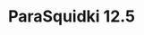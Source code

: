 ---
slug: parasquidki-125
title: ParaSquidki 12.5
description: "ParaSquidki 12.5 is an exciting online game. Play for free directly in your browser!"
icon: /images/new_mods/ParaSquidki 12.5.png
url: https://wowtbc.net/sprunkin/parasprunki-12-5/index.html
previewImage: /images/new_mods/ParaSquidki 12.5.png
type: new mods

# SEO配置
seo:
  title: "ParaSquidki 12.5 - Play Free Online Game | Fun Browser Games"
  description: "ParaSquidki 12.5 - Play this fun online game for free in your browser. No download required!"
  ogImage: "/images/new_mods/ParaSquidki 12.5.png"
  keywords: "parasquidki-125, online game, browser game, free game, new mods game, play online"

videoUrls:
  - https://www.youtube.com/embed/example1
  - https://www.youtube.com/embed/example2

whyPlay:
  title: "Why Play ParaSquidki 12.5?"
  items:
    - "Immersive Gameplay: ParaSquidki 12.5 offers an engaging and immersive gaming experience that will keep you entertained for hours"
    - "Challenging Levels: Test your skills with increasingly difficult challenges and obstacles"
    - "Beautiful Graphics: Enjoy stunning visuals and smooth animations that bring the game world to life"
    - "Regular Updates: New content and features are added regularly to keep the game fresh and exciting"
    - "Free to Play: Experience all the fun without spending a penny"
    - "Community Features: Connect with other players, share strategies, and compete for high scores"
    - "Cross-Platform: Play on any device with a web browser, no downloads required"

features:
  title: "Key Features of ParaSquidki 12.5"
  image: "/images/new_mods/ParaSquidki 12.5.png"
  items:
    - "Intuitive Controls: Easy to learn controls make ParaSquidki 12.5 accessible for players of all skill levels"
    - "Multiple Game Modes: Enjoy various gameplay options that provide different challenges and experiences"
    - "Character Customization: Personalize your gaming experience with unique characters and items"
    - "Achievement System: Complete special tasks to earn rewards and recognition"
    - "Leaderboards: Compete with players worldwide and see who can achieve the highest scores"

characteristics:
  title: "Game Characteristics"
  image: "/images/new_mods/ParaSquidki 12.5.png"
  items:
    - "Genre: New mods game with elements of strategy and skill"
    - "Difficulty: Suitable for both casual gamers and those seeking a challenge"
    - "Play Time: Quick sessions or extended gameplay, depending on your preference"
    - "Art Style: Vibrant and engaging visuals that enhance the gaming experience"
    - "Sound Design: Immersive audio that complements the gameplay perfectly"

info: "ParaSquidki 12.5 is an exciting online game that offers players a unique and engaging gaming experience. With its intuitive controls, stunning visuals, and challenging gameplay, ParaSquidki 12.5 provides hours of entertainment for players of all ages and skill levels. Whether you're looking for a quick gaming session during a break or an extended play session, ParaSquidki 12.5 delivers an immersive experience that will keep you coming back for more. The game features multiple levels of increasing difficulty, ensuring that players are constantly challenged as they progress. With regular updates adding new content and features, ParaSquidki 12.5 remains fresh and exciting, providing endless entertainment options for its growing community of players."

howToPlayIntro: "Welcome to ParaSquidki 12.5! This guide will walk you through the basics and help you master the game. Whether you're a beginner or looking to improve your skills, these tips and instructions will enhance your gaming experience."

howToPlaySteps:
  - title: "Getting Started"
    description: "Begin your ParaSquidki 12.5 adventure by familiarizing yourself with the controls. Use your keyboard or mouse to navigate through the game interface. The tutorial will guide you through the basic mechanics and help you understand the objectives."
  - title: "Understanding the Objectives"
    description: "In ParaSquidki 12.5, your main goal is to progress through levels by completing specific objectives. Each level presents unique challenges that require different strategies and approaches."
  - title: "Mastering the Controls"
    description: "Practice using the controls to improve your precision and reaction time. ParaSquidki 12.5 requires quick reflexes and strategic thinking to overcome obstacles and defeat opponents."
  - title: "Utilizing Power-ups"
    description: "Collect power-ups throughout the game to enhance your abilities and overcome difficult challenges. Each power-up offers unique advantages that can be crucial for success."
  - title: "Developing Strategies"
    description: "As you progress in ParaSquidki 12.5, develop effective strategies for different scenarios. Analyze patterns, anticipate challenges, and adapt your approach to maximize your performance."

faq:
  title: "Frequently Asked Questions about ParaSquidki 12.5"
  items:
    - question: "Is ParaSquidki 12.5 free to play?"
      answer: "Yes, ParaSquidki 12.5 is completely free to play directly in your web browser. No downloads or purchases are required to enjoy the full game experience."
    - question: "Can I play ParaSquidki 12.5 on mobile devices?"
      answer: "Yes, ParaSquidki 12.5 is optimized for both desktop and mobile play. You can enjoy the game on any device with a web browser and internet connection."
    - question: "Are there any in-game purchases?"
      answer: "While ParaSquidki 12.5 is free to play, there may be optional in-game purchases available for cosmetic items or additional features that don't affect core gameplay."
    - question: "How often is ParaSquidki 12.5 updated?"
      answer: "The developers regularly update ParaSquidki 12.5 with new content, features, and improvements based on player feedback and game performance."
    - question: "Can I play ParaSquidki 12.5 offline?"
      answer: "Currently, ParaSquidki 12.5 requires an internet connection to play as it's a browser-based online game."
    - question: "Is ParaSquidki 12.5 suitable for children?"
      answer: "Yes, ParaSquidki 12.5 is designed to be family-friendly and suitable for players of all ages."
    - question: "How do I report bugs or issues?"
      answer: "If you encounter any problems while playing ParaSquidki 12.5, you can report them through the game's support page or contact the developers directly through their website."
    - question: "Still Have Questions?"
      answer: "If you have additional questions about ParaSquidki 12.5 that aren't covered in this FAQ, please visit our support center or contact our customer service team for assistance."
---